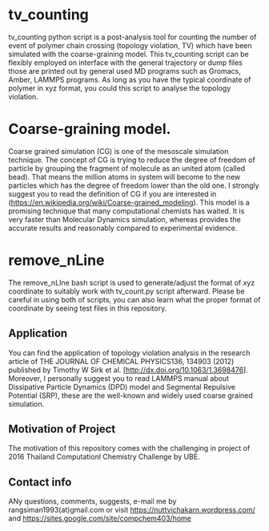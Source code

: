 # tv_counting
tv_counting python script is a post-analysis tool for counting the number of event of polymer chain crossing (topology violation, TV) which have been simulated with the coarse-graining model. This tv_counting script can be flexibly employed on interface with the general trajectory or dump files those are printed out by general used MD programs such as Gromacs, Amber, LAMMPS programs. As long as you have the typical coordinate of polymer in xyz format, you could this script to analyse the topology violation.

# Coarse-graining model.
Coarse grained simulation (CG) is one of the mesoscale simulation technique. The concept of CG is trying to reduce the degree of freedom of particle by grouping the fragment of molecule as an united atom (called bead). That means the million atoms in system will become to the new particles which has the degree of freedom lower than the old one. I strongly suggest you to read the definition of CG if you are interested in (https://en.wikipedia.org/wiki/Coarse-grained_modeling). This model is a promising technique that many computational chemists has waited. It is very faster than Molecular Dynamics simulation, whereas provides the accurate results and reasonably compared to experimental evidence.

# remove_nLine
The remove_nLIne bash script is used to generate/adjust the format of xyz coordinate to suitably work with tv_count.py script afterward. Please be careful in using both of scripts, you can also learn what the proper format of coordinate by seeing test files in this repository.

## Application
You can find the application of topology violation analysis in the research article of THE JOURNAL OF CHEMICAL PHYSICS136, 134903 (2012) published by Timothy W Sirk et al. [http://dx.doi.org/10.1063/1.3698476]. Moreover, I personally suggest you to read LAMMPS manual about Dissipative Particle Dynamics (DPD) model and Segmental Repulsive Potential (SRP), these are the well-known and widely used coarse grained simulation.

## Motivation of Project
The motivation of this repository comes with the challenging in project of 2016 Thailand Computationl Chemistry Challenge by UBE.

## Contact info
ANy questions, comments, suggests, e-mail me by rangsiman1993(at)gmail.com or visit https://nuttvichakarn.wordpress.com/ and https://sites.google.com/site/compchem403/home
